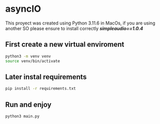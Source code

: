 # asyncIO

This proyect was created using Python 3.11.6 in MacOs, if you are using another SO please ensure to install correctly ***simpleaudio==1.0.4***

## First create a new virtual enviroment
```bash
python3 -m venv venv
source venv/bin/activate
```
## Later instal requirements
```bash
pip install -r requirements.txt
```

## Run and enjoy
```bash
python3 main.py
```
